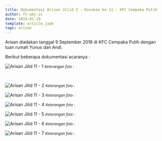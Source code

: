 ```yaml
---
title: Dokumentasi Arisan Jilid 2 - Kocokan ke 11 - KFC Cempaka Putih
author: ft-umj-iv
date: 2018-05-19
template: article.jade
tags: arisan
---
```


Arisan diadakan tanggal 9 September 2018 di KFC Cempaka Putih dengan tuan rumah Yunus dan Andi.

Berikut beberapa dokumentasi acaranya :


![Arisan Jilid 11 - 1](arisan-jilid-02-kocokan-11-1.jpg)
<small>_Keterangan foto :_</small>

<br/>
<span class="more"></span>

![Arisan Jilid 11 - 2](arisan-jilid-02-kocokan-11-2.jpg)
<small>_Keterangan foto :_</small>

![Arisan Jilid 11 - 3](arisan-jilid-02-kocokan-11-3.jpg)
<small>_Keterangan foto :_</small>

![Arisan Jilid 11 - 4](arisan-jilid-02-kocokan-11-4.jpg)
<small>_Keterangan foto :_</small>

![Arisan Jilid 11 - 5](arisan-jilid-02-kocokan-11-5.jpg)
<small>_Keterangan foto :_</small>

![Arisan Jilid 11 - 6](arisan-jilid-02-kocokan-11-6.jpg)
<small>_Keterangan foto :_</small>

![Arisan Jilid 11 - 7](arisan-jilid-02-kocokan-11-7.jpg)
<small>_Keterangan foto :_</small>